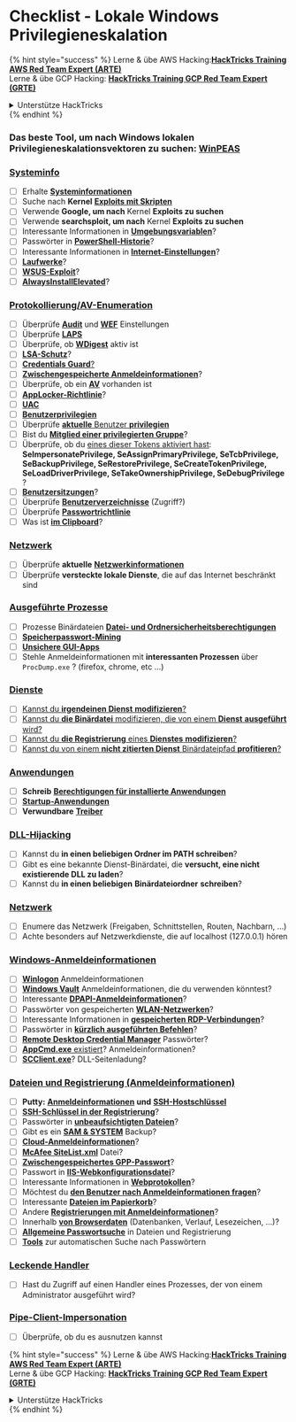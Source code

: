 # Checklist - Lokale Windows Privilegieneskalation

{% hint style="success" %}
Lerne & übe AWS Hacking:<img src="/.gitbook/assets/arte.png" alt="" data-size="line">[**HackTricks Training AWS Red Team Expert (ARTE)**](https://training.hacktricks.xyz/courses/arte)<img src="/.gitbook/assets/arte.png" alt="" data-size="line">\
Lerne & übe GCP Hacking: <img src="/.gitbook/assets/grte.png" alt="" data-size="line">[**HackTricks Training GCP Red Team Expert (GRTE)**<img src="/.gitbook/assets/grte.png" alt="" data-size="line">](https://training.hacktricks.xyz/courses/grte)

<details>

<summary>Unterstütze HackTricks</summary>

* Überprüfe die [**Abonnementpläne**](https://github.com/sponsors/carlospolop)!
* **Tritt der** 💬 [**Discord-Gruppe**](https://discord.gg/hRep4RUj7f) oder der [**Telegram-Gruppe**](https://t.me/peass) bei oder **folge** uns auf **Twitter** 🐦 [**@hacktricks\_live**](https://twitter.com/hacktricks\_live)**.**
* **Teile Hacking-Tricks, indem du PRs zu den** [**HackTricks**](https://github.com/carlospolop/hacktricks) und [**HackTricks Cloud**](https://github.com/carlospolop/hacktricks-cloud) GitHub-Repos einreichst.

</details>
{% endhint %}

### **Das beste Tool, um nach Windows lokalen Privilegieneskalationsvektoren zu suchen:** [**WinPEAS**](https://github.com/carlospolop/privilege-escalation-awesome-scripts-suite/tree/master/winPEAS)

### [Systeminfo](windows-local-privilege-escalation/#system-info)

* [ ] Erhalte [**Systeminformationen**](windows-local-privilege-escalation/#system-info)
* [ ] Suche nach **Kernel** [**Exploits mit Skripten**](windows-local-privilege-escalation/#version-exploits)
* [ ] Verwende **Google, um nach** Kernel **Exploits zu suchen**
* [ ] Verwende **searchsploit, um nach** Kernel **Exploits zu suchen**
* [ ] Interessante Informationen in [**Umgebungsvariablen**](windows-local-privilege-escalation/#environment)?
* [ ] Passwörter in [**PowerShell-Historie**](windows-local-privilege-escalation/#powershell-history)?
* [ ] Interessante Informationen in [**Internet-Einstellungen**](windows-local-privilege-escalation/#internet-settings)?
* [ ] [**Laufwerke**](windows-local-privilege-escalation/#drives)?
* [ ] [**WSUS-Exploit**](windows-local-privilege-escalation/#wsus)?
* [ ] [**AlwaysInstallElevated**](windows-local-privilege-escalation/#alwaysinstallelevated)?

### [Protokollierung/AV-Enumeration](windows-local-privilege-escalation/#enumeration)

* [ ] Überprüfe [**Audit**](windows-local-privilege-escalation/#audit-settings) und [**WEF**](windows-local-privilege-escalation/#wef) Einstellungen
* [ ] Überprüfe [**LAPS**](windows-local-privilege-escalation/#laps)
* [ ] Überprüfe, ob [**WDigest**](windows-local-privilege-escalation/#wdigest) aktiv ist
* [ ] [**LSA-Schutz**](windows-local-privilege-escalation/#lsa-protection)?
* [ ] [**Credentials Guard**](windows-local-privilege-escalation/#credentials-guard)[?](windows-local-privilege-escalation/#cached-credentials)
* [ ] [**Zwischengespeicherte Anmeldeinformationen**](windows-local-privilege-escalation/#cached-credentials)?
* [ ] Überprüfe, ob ein [**AV**](https://github.com/carlospolop/hacktricks/blob/master/windows-hardening/windows-av-bypass/README.md) vorhanden ist
* [ ] [**AppLocker-Richtlinie**](https://github.com/carlospolop/hacktricks/blob/master/windows-hardening/authentication-credentials-uac-and-efs/README.md#applocker-policy)?
* [ ] [**UAC**](https://github.com/carlospolop/hacktricks/blob/master/windows-hardening/authentication-credentials-uac-and-efs/uac-user-account-control/README.md)
* [ ] [**Benutzerprivilegien**](windows-local-privilege-escalation/#users-and-groups)
* [ ] Überprüfe [**aktuelle** Benutzer **privilegien**](windows-local-privilege-escalation/#users-and-groups)
* [ ] Bist du [**Mitglied einer privilegierten Gruppe**](windows-local-privilege-escalation/#privileged-groups)?
* [ ] Überprüfe, ob du [eines dieser Tokens aktiviert hast](windows-local-privilege-escalation/#token-manipulation): **SeImpersonatePrivilege, SeAssignPrimaryPrivilege, SeTcbPrivilege, SeBackupPrivilege, SeRestorePrivilege, SeCreateTokenPrivilege, SeLoadDriverPrivilege, SeTakeOwnershipPrivilege, SeDebugPrivilege** ?
* [ ] [**Benutzersitzungen**](windows-local-privilege-escalation/#logged-users-sessions)?
* [ ] Überprüfe [**Benutzerverzeichnisse**](windows-local-privilege-escalation/#home-folders) (Zugriff?)
* [ ] Überprüfe [**Passwortrichtlinie**](windows-local-privilege-escalation/#password-policy)
* [ ] Was ist [**im Clipboard**](windows-local-privilege-escalation/#get-the-content-of-the-clipboard)?

### [Netzwerk](windows-local-privilege-escalation/#network)

* [ ] Überprüfe **aktuelle** [**Netzwerkinformationen**](windows-local-privilege-escalation/#network)
* [ ] Überprüfe **versteckte lokale Dienste**, die auf das Internet beschränkt sind

### [Ausgeführte Prozesse](windows-local-privilege-escalation/#running-processes)

* [ ] Prozesse Binärdateien [**Datei- und Ordnersicherheitsberechtigungen**](windows-local-privilege-escalation/#file-and-folder-permissions)
* [ ] [**Speicherpasswort-Mining**](windows-local-privilege-escalation/#memory-password-mining)
* [ ] [**Unsichere GUI-Apps**](windows-local-privilege-escalation/#insecure-gui-apps)
* [ ] Stehle Anmeldeinformationen mit **interessanten Prozessen** über `ProcDump.exe` ? (firefox, chrome, etc ...)

### [Dienste](windows-local-privilege-escalation/#services)

* [ ] [Kannst du **irgendeinen Dienst** **modifizieren**?](windows-local-privilege-escalation/#permissions)
* [ ] [Kannst du **die Binärdatei** modifizieren, die von einem **Dienst** **ausgeführt** wird?](windows-local-privilege-escalation/#modify-service-binary-path)
* [ ] [Kannst du **die Registrierung** eines **Dienstes** **modifizieren**?](windows-local-privilege-escalation/#services-registry-modify-permissions)
* [ ] [Kannst du von einem **nicht zitierten Dienst** Binärdateipfad **profitieren**?](windows-local-privilege-escalation/#unquoted-service-paths)

### [**Anwendungen**](windows-local-privilege-escalation/#applications)

* [ ] **Schreib** [**Berechtigungen für installierte Anwendungen**](windows-local-privilege-escalation/#write-permissions)
* [ ] [**Startup-Anwendungen**](windows-local-privilege-escalation/#run-at-startup)
* [ ] **Verwundbare** [**Treiber**](windows-local-privilege-escalation/#drivers)

### [DLL-Hijacking](windows-local-privilege-escalation/#path-dll-hijacking)

* [ ] Kannst du **in einen beliebigen Ordner im PATH schreiben**?
* [ ] Gibt es eine bekannte Dienst-Binärdatei, die **versucht, eine nicht existierende DLL zu laden**?
* [ ] Kannst du **in einen beliebigen** **Binärdateiordner** **schreiben**?

### [Netzwerk](windows-local-privilege-escalation/#network)

* [ ] Enumere das Netzwerk (Freigaben, Schnittstellen, Routen, Nachbarn, ...)
* [ ] Achte besonders auf Netzwerkdienste, die auf localhost (127.0.0.1) hören

### [Windows-Anmeldeinformationen](windows-local-privilege-escalation/#windows-credentials)

* [ ] [**Winlogon**](windows-local-privilege-escalation/#winlogon-credentials) Anmeldeinformationen
* [ ] [**Windows Vault**](windows-local-privilege-escalation/#credentials-manager-windows-vault) Anmeldeinformationen, die du verwenden könntest?
* [ ] Interessante [**DPAPI-Anmeldeinformationen**](windows-local-privilege-escalation/#dpapi)?
* [ ] Passwörter von gespeicherten [**WLAN-Netzwerken**](windows-local-privilege-escalation/#wifi)?
* [ ] Interessante Informationen in [**gespeicherten RDP-Verbindungen**](windows-local-privilege-escalation/#saved-rdp-connections)?
* [ ] Passwörter in [**kürzlich ausgeführten Befehlen**](windows-local-privilege-escalation/#recently-run-commands)?
* [ ] [**Remote Desktop Credential Manager**](windows-local-privilege-escalation/#remote-desktop-credential-manager) Passwörter?
* [ ] [**AppCmd.exe** existiert](windows-local-privilege-escalation/#appcmd-exe)? Anmeldeinformationen?
* [ ] [**SCClient.exe**](windows-local-privilege-escalation/#scclient-sccm)? DLL-Seitenladung?

### [Dateien und Registrierung (Anmeldeinformationen)](windows-local-privilege-escalation/#files-and-registry-credentials)

* [ ] **Putty:** [**Anmeldeinformationen**](windows-local-privilege-escalation/#putty-creds) **und** [**SSH-Hostschlüssel**](windows-local-privilege-escalation/#putty-ssh-host-keys)
* [ ] [**SSH-Schlüssel in der Registrierung**](windows-local-privilege-escalation/#ssh-keys-in-registry)?
* [ ] Passwörter in [**unbeaufsichtigten Dateien**](windows-local-privilege-escalation/#unattended-files)?
* [ ] Gibt es ein [**SAM & SYSTEM**](windows-local-privilege-escalation/#sam-and-system-backups) Backup?
* [ ] [**Cloud-Anmeldeinformationen**](windows-local-privilege-escalation/#cloud-credentials)?
* [ ] [**McAfee SiteList.xml**](windows-local-privilege-escalation/#mcafee-sitelist.xml) Datei?
* [ ] [**Zwischengespeichertes GPP-Passwort**](windows-local-privilege-escalation/#cached-gpp-pasword)?
* [ ] Passwort in [**IIS-Webkonfigurationsdatei**](windows-local-privilege-escalation/#iis-web-config)?
* [ ] Interessante Informationen in [**Webprotokollen**](windows-local-privilege-escalation/#logs)?
* [ ] Möchtest du [**den Benutzer nach Anmeldeinformationen fragen**](windows-local-privilege-escalation/#ask-for-credentials)?
* [ ] Interessante [**Dateien im Papierkorb**](windows-local-privilege-escalation/#credentials-in-the-recyclebin)?
* [ ] Andere [**Registrierungen mit Anmeldeinformationen**](windows-local-privilege-escalation/#inside-the-registry)?
* [ ] Innerhalb [**von Browserdaten**](windows-local-privilege-escalation/#browsers-history) (Datenbanken, Verlauf, Lesezeichen, ...)?
* [ ] [**Allgemeine Passwortsuche**](windows-local-privilege-escalation/#generic-password-search-in-files-and-registry) in Dateien und Registrierung
* [ ] [**Tools**](windows-local-privilege-escalation/#tools-that-search-for-passwords) zur automatischen Suche nach Passwörtern

### [Leckende Handler](windows-local-privilege-escalation/#leaked-handlers)

* [ ] Hast du Zugriff auf einen Handler eines Prozesses, der von einem Administrator ausgeführt wird?

### [Pipe-Client-Impersonation](windows-local-privilege-escalation/#named-pipe-client-impersonation)

* [ ] Überprüfe, ob du es ausnutzen kannst

{% hint style="success" %}
Lerne & übe AWS Hacking:<img src="/.gitbook/assets/arte.png" alt="" data-size="line">[**HackTricks Training AWS Red Team Expert (ARTE)**](https://training.hacktricks.xyz/courses/arte)<img src="/.gitbook/assets/arte.png" alt="" data-size="line">\
Lerne & übe GCP Hacking: <img src="/.gitbook/assets/grte.png" alt="" data-size="line">[**HackTricks Training GCP Red Team Expert (GRTE)**<img src="/.gitbook/assets/grte.png" alt="" data-size="line">](https://training.hacktricks.xyz/courses/grte)

<details>

<summary>Unterstütze HackTricks</summary>

* Überprüfe die [**Abonnementpläne**](https://github.com/sponsors/carlospolop)!
* **Tritt der** 💬 [**Discord-Gruppe**](https://discord.gg/hRep4RUj7f) oder der [**Telegram-Gruppe**](https://t.me/peass) bei oder **folge** uns auf **Twitter** 🐦 [**@hacktricks\_live**](https://twitter.com/hacktricks\_live)**.**
* **Teile Hacking-Tricks, indem du PRs zu den** [**HackTricks**](https://github.com/carlospolop/hacktricks) und [**HackTricks Cloud**](https://github.com/carlospolop/hacktricks-cloud) GitHub-Repos einreichst.

</details>
{% endhint %}
